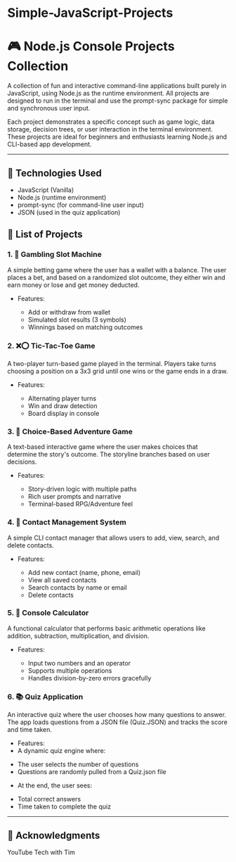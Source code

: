 # Simple-JavaScript-Projects

# 🎮 Node.js Console Projects Collection

A collection of fun and interactive command-line applications built purely in JavaScript, using Node.js as the runtime environment. All projects are designed to run in the terminal and use the prompt-sync package for simple and synchronous user input.

Each project demonstrates a specific concept such as game logic, data storage, decision trees, or user interaction in the terminal environment. These projects are ideal for beginners and enthusiasts learning Node.js and CLI-based app development.

---

## 🚀 Technologies Used

- JavaScript (Vanilla)
- Node.js (runtime environment)
- prompt-sync (for command-line user input)
- JSON (used in the quiz application)

## 🧩 List of Projects

### 1. 🎰 Gambling Slot Machine

A simple betting game where the user has a wallet with a balance. The user places a bet, and based on a randomized slot outcome, they either win and earn money or lose and get money deducted.

* Features:

  * Add or withdraw from wallet
  * Simulated slot results (3 symbols)
  * Winnings based on matching outcomes

### 2. ❌⭕ Tic-Tac-Toe Game

A two-player turn-based game played in the terminal. Players take turns choosing a position on a 3x3 grid until one wins or the game ends in a draw.

* Features:

  * Alternating player turns
  * Win and draw detection
  * Board display in console

### 3. 🧭 Choice-Based Adventure Game

A text-based interactive game where the user makes choices that determine the story's outcome. The storyline branches based on user decisions.

* Features:

  * Story-driven logic with multiple paths
  * Rich user prompts and narrative
  * Terminal-based RPG/Adventure feel

### 4. 📇 Contact Management System

A simple CLI contact manager that allows users to add, view, search, and delete contacts.

* Features:

  * Add new contact (name, phone, email)
  * View all saved contacts
  * Search contacts by name or email
  * Delete contacts

### 5. 🧮 Console Calculator

A functional calculator that performs basic arithmetic operations like addition, subtraction, multiplication, and division.

* Features:

  * Input two numbers and an operator
  * Supports multiple operations
  * Handles division-by-zero errors gracefully

### 6. 📚 Quiz Application

An interactive quiz where the user chooses how many questions to answer. The app loads questions from a JSON file (Quiz.JSON) and tracks the score and time taken.

* Features:
* A dynamic quiz engine where:

- The user selects the number of questions
- Questions are randomly pulled from a Quiz.json file

* At the end, the user sees:
- Total correct answers
- Time taken to complete the quiz

---

## 🙌 Acknowledgments
YouTube Tech with Tim
